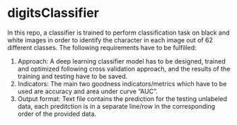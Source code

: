 # digitsClassifier
In this repo, a classifier is trained to perform classification task on black and white images in order to identify the character in each image out of 62 different classes. The following requirements have to be fulfilled:
<ol>
<li>Approach: A deep learning classifier model has to be designed, trained and optimized following cross validation approach, and the results of the training and testing have to be saved.</li>
<li>Indicators: The main two goodness indicators/metrics which have to be used are accuracy and area under curve “AUC”.</li>
<li>Output format: Text file contains the prediction for the testing unlabeled data, each preditction is in a separate line/row in the corresponding order of the provided data.</li>
</ol>
